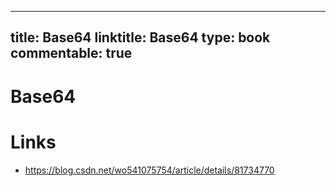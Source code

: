 
---
title: Base64
linktitle: Base64
type: book
commentable: true
---

# Base64

# Links

- https://blog.csdn.net/wo541075754/article/details/81734770

    
